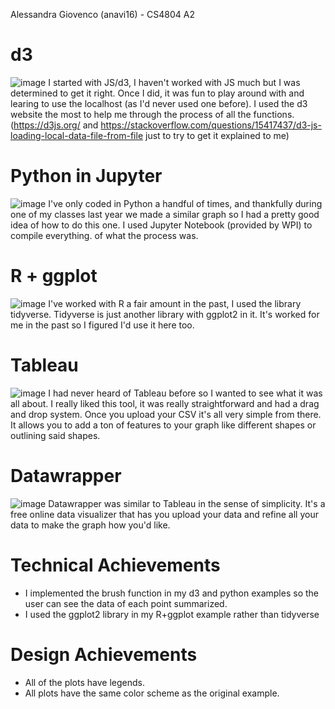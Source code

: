 Alessandra Giovenco (anavi16) - CS4804 A2

# d3
![image](https://github.com/anavi16/a2-DataVis-5Ways/assets/114020191/fb3e1670-19b2-41f4-a597-e5776b4d61f3)
I started with JS/d3, I haven't worked with JS much but I was determined to get it right. Once I did, it was fun to play around with and learing to use the localhost (as I'd never used one before). I used the d3 website the most to help me through the process of all the functions. (https://d3js.org/ and https://stackoverflow.com/questions/15417437/d3-js-loading-local-data-file-from-file just to try to get it explained to me)

# Python in Jupyter
![image](https://github.com/anavi16/a2-DataVis-5Ways/assets/114020191/e375066d-14ff-4811-acac-24c516a208f4)
I've only coded in Python a handful of times, and thankfully during one of my classes last year we made a similar graph so I had a pretty good idea of how to do this one. I used Jupyter Notebook (provided by WPI) to compile everything. 
of what the process was. 

# R + ggplot
![image](https://github.com/anavi16/a2-DataVis-5Ways/assets/114020191/8f0effbe-defe-4726-a061-dac155481e99)
I've worked with R a fair amount in the past, I used the library tidyverse. Tidyverse is just another library with ggplot2 in it. It's worked for me in the past so I figured I'd use it here too.  

# Tableau
![image](https://github.com/anavi16/a2-DataVis-5Ways/assets/114020191/3c6dde70-4eaf-443c-9a6b-57eee2cccde3)
I had never heard of Tableau before so I wanted to see what it was all about. I really liked this tool, it was really straightforward and had a drag and drop system. Once you upload your CSV it's all very simple from there. It allows you to add a ton of features to your graph like different shapes or outlining said shapes. 

# Datawrapper
![image](https://github.com/anavi16/a2-DataVis-5Ways/assets/114020191/a392f79d-47e4-426a-833c-fb37b7ce5602)
Datawrapper was similar to Tableau in the sense of simplicity. It's a free online data visualizer that has you upload your data and refine all your data to make the graph how you'd like.

# Technical Achievements
* I implemented the brush function in my d3 and python examples so the user can see the data of each point summarized.
* I used the ggplot2 library in my R+ggplot example rather than tidyverse

# Design Achievements
* All of the plots have legends.
* All plots have the same color scheme as the original example. 
